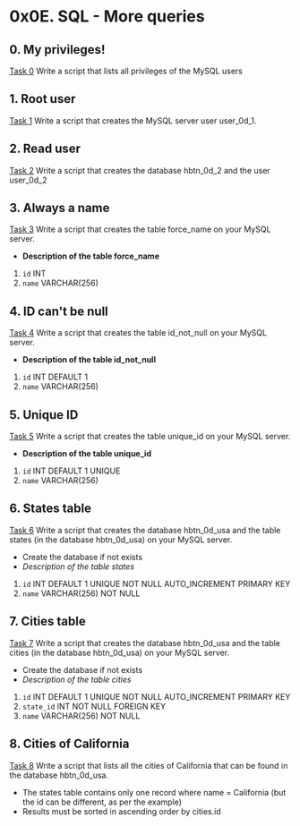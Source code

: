 # 0x0E. SQL - More queries
## 0. My privileges!
[Task 0](./0-privileges.sql) Write a script that lists all privileges of the MySQL users
## 1. Root user
[Task 1](./1-create_user.sql) Write a script that creates the MySQL server user user_0d_1.
## 2. Read user
[Task 2](./2-create_read_user.sql) Write a script that creates the database hbtn_0d_2 and the user user_0d_2
## 3. Always a name
[Task 3](./3-force_name.sql) Write a script that creates the table force_name on your MySQL server.
* **Description of the table force_name**
1. ```id``` INT
2. ```name``` VARCHAR(256)
## 4. ID can't be null
[Task 4](./4-never_empty.sql) Write a script that creates the table id_not_null on your MySQL server.
* **Description of the table id_not_null**
1. ```id``` INT DEFAULT 1
2. ```name``` VARCHAR(256)
## 5. Unique ID
[Task 5](./5-unique_id.sql) Write a script that creates the table unique_id on your MySQL server.
* **Description of the table unique_id**
1. ```id``` INT DEFAULT 1 UNIQUE
2. ```name``` VARCHAR(256)
## 6. States table
[Task 6](./6-states.sql) Write a script that creates the database hbtn_0d_usa and the table states (in the database hbtn_0d_usa) on your MySQL server.
* Create the database if not exists
* *Description of the table states*
1. ```id``` INT DEFAULT 1 UNIQUE NOT NULL AUTO_INCREMENT PRIMARY KEY
2. ```name``` VARCHAR(256) NOT NULL
## 7. Cities table
[Task 7](./7-cities.sql) Write a script that creates the database hbtn_0d_usa and the table cities (in the database hbtn_0d_usa) on your MySQL server.
* Create the database if not exists
* *Description of the table cities*
1. ```id``` INT DEFAULT 1 UNIQUE NOT NULL AUTO_INCREMENT PRIMARY KEY
2. ```state_id``` INT NOT NULL FOREIGN KEY
3. ```name``` VARCHAR(256) NOT NULL
## 8. Cities of California
[Task 8](./8-cities_of_california_subquery.sql) Write a script that lists all the cities of California that can be found in the database hbtn_0d_usa.
* The states table contains only one record where name = California (but the id can be different, as per the example)
* Results must be sorted in ascending order by cities.id